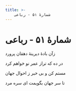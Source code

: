 ```yaml
---
title: >-
    شمارهٔ ۵۱ - رباعی
---
```

# شمارهٔ ۵۱ - رباعی

<div class="b" id="bn1"><div class="m1"><p>زآن بادهٔ دیرینهٔ دهقان پرورد</p></div>
<div class="m2"><p>در ده که تراز عمر نو خواهم کرد</p></div></div>
<div class="b" id="bn2"><div class="m1"><p>مستم کن و بی خبر ز احوال جهان</p></div>
<div class="m2"><p>تا سر جهان بگویمت ای سره مرد</p></div></div>